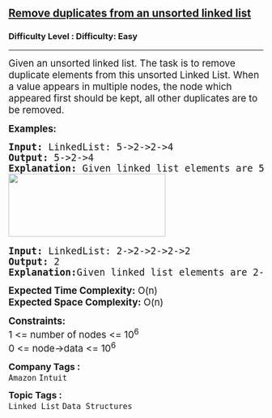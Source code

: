 <h2><a href="https://www.geeksforgeeks.org/problems/remove-duplicates-from-an-unsorted-linked-list/1?page=1&difficulty%5B%5D=0&category%5B%5D=Linked%2520List&sortBy=submissions">Remove duplicates from an unsorted linked list</a></h2><h3>Difficulty Level : Difficulty: Easy</h3><hr><div class="problems_problem_content__Xm_eO"><p><span style="font-size: 14pt;">Given an unsorted linked list. The task is to remove duplicate elements from this unsorted Linked List. When a value appears in multiple nodes, the node which appeared first should be kept, all other duplicates are to be removed.</span></p>
<p><span style="font-size: 14pt;"><strong>Examples:</strong></span></p>
<pre><span style="font-size: 14pt;"><strong>Input: </strong>LinkedList: 5-&gt;2-&gt;2-&gt;4
<strong>Output: </strong>5-&gt;2-&gt;4<strong>
Explanation: </strong>Given linked list elements are 5-&gt;2-&gt;2-&gt;4, in which 2 is repeated only. So, we will delete the extra repeated elements 2 from the linked list and the resultant linked list will contain 5-&gt;2-&gt;4<br><img src="https://media.geeksforgeeks.org/img-practice/prod/addEditProblem/700125/Web/Other/blobid0_1723638502.png" width="310" height="124"> </span></pre>
<pre><span style="font-size: 14pt;"><strong>Input: </strong>LinkedList: 2-&gt;2-&gt;2-&gt;2-&gt;2
<strong>Output: </strong>2<strong>
Explanation:</strong>Given linked list elements are 2-&gt;2-&gt;2-&gt;2-&gt;2, in which 2 is repeated. So, we will delete the extra repeated elements 2 from the linked list and the resultant linked list will contain only 2.</span></pre>
<p><span style="font-size: 14pt;"><strong>Expected Time Complexity:</strong> O(n)<br><strong>Expected Space&nbsp;</strong><strong>Complexity</strong><strong>:</strong> O(n)</span></p>
<p><span style="font-size: 14pt;"><strong>Constraints:</strong><br>1 &lt;= number of nodes &lt;= 10<sup>6</sup></span><br><span style="font-size: 14pt;">0 &lt;= node-&gt;data &lt;= 10<sup>6</sup></span></p></div><p><span style=font-size:18px><strong>Company Tags : </strong><br><code>Amazon</code>&nbsp;<code>Intuit</code>&nbsp;<br><p><span style=font-size:18px><strong>Topic Tags : </strong><br><code>Linked List</code>&nbsp;<code>Data Structures</code>&nbsp;